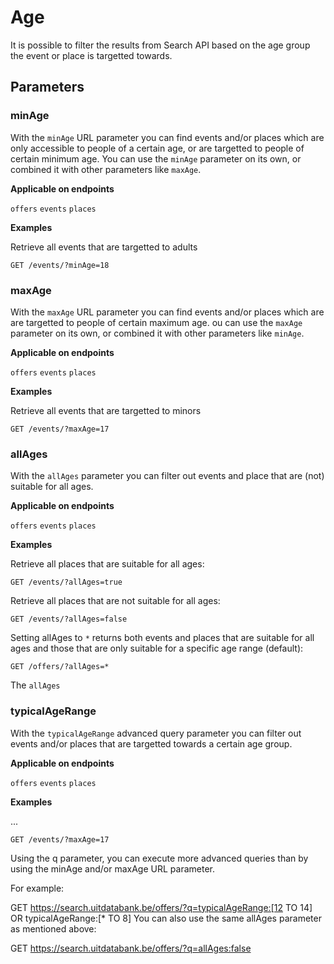 # Age

It is possible to filter the results from Search API based on the age group the event or place is targetted towards.

## Parameters

### minAge 

With the `minAge` URL parameter you can find events and/or places which are only accessible to people of a certain age, or are targetted to people of certain minimum age. You can use the `minAge` parameter on its own, or combined it with other parameters like `maxAge`.

**Applicable on endpoints**

`offers` `events` `places`

**Examples**

Retrieve all events that are targetted to adults

```http
GET /events/?minAge=18
```

### maxAge

With the `maxAge` URL parameter you can find events and/or places which are are targetted to people of certain maximum age. ou can use the `maxAge` parameter on its own, or combined it with other parameters like `minAge`.

**Applicable on endpoints**

`offers` `events` `places`

**Examples**

Retrieve all events that are targetted to minors

```http
GET /events/?maxAge=17
```

### allAges

With the `allAges` parameter you can filter out events and place that are (not) suitable for all ages.

**Applicable on endpoints**

`offers` `events` `places` 

**Examples**

Retrieve all places that are suitable for all ages:

```http
GET /events/?allAges=true
```

Retrieve all places that are not suitable for all ages:

```http
GET /events/?allAges=false
```

Setting allAges to `*` returns both events and places that are suitable for all ages and those that are only suitable for a specific age range (default):

```http
GET /offers/?allAges=*
```

The `allAges`

### typicalAgeRange

With the `typicalAgeRange` advanced query parameter you can filter out events and/or places that are targetted towards a certain age group.

**Applicable on endpoints**

`offers` `events` `places`

**Examples**

...

```http
GET /events/?maxAge=17
```


Using the q parameter, you can execute more advanced queries than by using the minAge and/or maxAge URL parameter.

For example:

GET https://search.uitdatabank.be/offers/?q=typicalAgeRange:[12 TO 14] OR typicalAgeRange:[* TO 8]
You can also use the same allAges parameter as mentioned above:

GET https://search.uitdatabank.be/offers/?q=allAges:false
